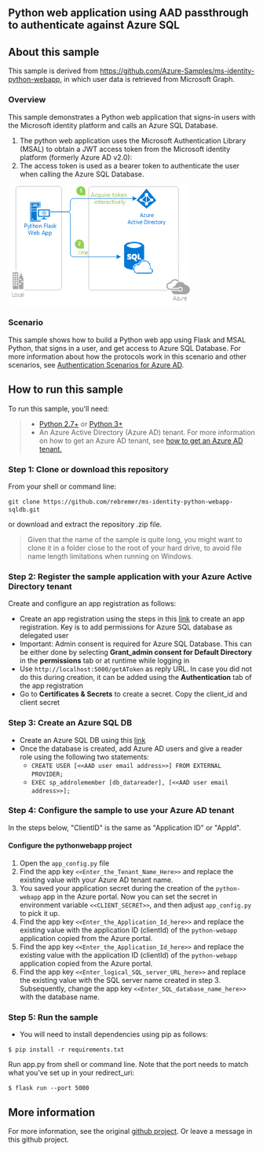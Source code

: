 ## Python web application using AAD passthrough to authenticate against Azure SQL

## About this sample

This sample is derived from https://github.com/Azure-Samples/ms-identity-python-webapp, in which user data is retrieved from Microsoft Graph.

### Overview

This sample demonstrates a Python web application that signs-in users with the Microsoft identity platform and calls an Azure SQL Database.

1. The python web application uses the Microsoft Authentication Library (MSAL) to obtain a JWT access token from the Microsoft identity platform (formerly Azure AD v2.0):
2. The access token is used as a bearer token to authenticate the user when calling the Azure SQL Database.

![Overview](./ReadmeFiles/topology.png)

### Scenario

This sample shows how to build a Python web app using Flask and MSAL Python,
that signs in a user, and get access to Azure SQL Database.
For more information about how the protocols work in this scenario and other scenarios,
see [Authentication Scenarios for Azure AD](https://docs.microsoft.com/en-us/azure/active-directory/develop/active-directory-authentication-scenarios).

## How to run this sample

To run this sample, you'll need:

> - [Python 2.7+](https://www.python.org/downloads/release/python-2713/) or [Python 3+](https://www.python.org/downloads/release/python-364/)
> - An Azure Active Directory (Azure AD) tenant. For more information on how to get an Azure AD tenant, see [how to get an Azure AD tenant.](https://docs.microsoft.com/azure/active-directory/develop/quickstart-create-new-tenant)


### Step 1:  Clone or download this repository

From your shell or command line:

```Shell
git clone https://github.com/rebremer/ms-identity-python-webapp-sqldb.git
```

or download and extract the repository .zip file.

> Given that the name of the sample is quite long, you might want to clone it in a folder close to the root of your hard drive, to avoid file name length limitations when running on Windows.

### Step 2:  Register the sample application with your Azure Active Directory tenant

Create and configure an app registration as follows:

- Create an app registration using the steps in this [link](https://docs.microsoft.com/en-us/azure/azure-sql/database/active-directory-interactive-connect-azure-sql-db#register-your-app-and-set-permissions) to create an app registration. Key is to add permissions for Azure SQL database as delegated user
- Important: Admin consent is required for Azure SQL Database. This can be either done by selecting **Grant_admin consent for Default Directory** in the **permissions** tab or at runtime while logging in
- Use `http://localhost:5000/getAToken` as reply URL. In case you did not do this during creation, it can be added using the **Authentication** tab of the app registration
- Go to **Certificates & Secrets** to create a secret. Copy the client_id and client secret

### Step 3:  Create an Azure SQL DB

- Create an Azure SQL DB using this [link](https://docs.microsoft.com/en-us/azure/azure-sql/database/single-database-create-quickstart?tabs=azure-portal#create-a-single-database)
- Once the database is created, add Azure AD users and give a reader role using the following two statements:
  - `CREATE USER [<<AAD user email address>>] FROM EXTERNAL PROVIDER; `                      
  - `EXEC sp_addrolemember [db_datareader], [<<AAD user email address>>]; `

### Step 4:  Configure the sample to use your Azure AD tenant

In the steps below, "ClientID" is the same as "Application ID" or "AppId".

#### Configure the pythonwebapp project

1. Open the `app_config.py` file
2. Find the app key `<<Enter_the_Tenant_Name_Here>>` and replace the existing value with your Azure AD tenant name.
3. You saved your application secret during the creation of the `python-webapp` app in the Azure portal.
   Now you can set the secret in environment variable `<<CLIENT_SECRET>>`,
   and then adjust `app_config.py` to pick it up.
4. Find the app key `<<Enter_the_Application_Id_here>>` and replace the existing value with the application ID (clientId) of the `python-webapp` application copied from the Azure portal.
5. Find the app key `<<Enter_the_Application_Id_here>>` and replace the existing value with the application ID (clientId) of the `python-webapp` application copied from the Azure portal.
6. Find the app key `<<Enter_logical_SQL_server_URL_here>>` and replace the existing value with the SQL server name created in step 3. Subsequently, change the app key `<<Enter_SQL_database_name_here>>` with the database name.

### Step 5: Run the sample

- You will need to install dependencies using pip as follows:
```Shell
$ pip install -r requirements.txt
```

Run app.py from shell or command line. Note that the port needs to match what you've set up in your redirect_uri:
```Shell
$ flask run --port 5000
```

## More information

For more information, see the original [github project](https://github.com/Azure-Samples/ms-identity-python-webapp). Or leave a message in this github project.